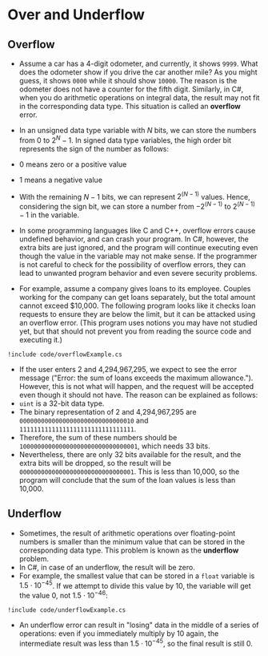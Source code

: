 #  Over and Underflow

## Overflow

- Assume a car has a 4-digit odometer, and currently, it shows `9999`. What does the odometer show if you drive the car another mile? As you might guess, it shows `0000` while it should show `10000`. The reason is the odometer does not have a counter for the fifth digit. Similarly, in C#, when you do arithmetic operations on integral data, the result may not fit in the corresponding data type. This situation is called an **overflow** error.

- In an unsigned data type variable with $N$ bits, we can store the numbers from 0 to $2^N-1$. In signed data type variables, the high order bit represents the sign of the number as follows:
- 0 means zero or a positive value
- 1 means a negative value
- With the remaining $N-1$ bits, we can represent $2^(N-1)$ values. Hence, considering the sign bit, we can store a number from $-2^(N-1)$ to $2^(N-1)-1$ in the variable.

- In some programming languages like C and C++, overflow errors cause undefined behavior, and can crash your program. In C#, however, the extra bits are just ignored, and the program will continue executing even though the value in the variable may not make sense. If the programmer is not careful to check for the possibility of overflow errors, they can lead to unwanted program behavior and even severe security problems.
- For example, assume a company gives loans to its employee. Couples working for the company can get loans separately, but the total amount cannot exceed $10,000. The following program looks like it checks loan requests to ensure they are below the limit, but it can be attacked using an overflow error. (This program uses notions you may have not studied yet, but that should not prevent you from reading the source code and executing it.)

```
!include code/overflowExample.cs
```

- If the user enters 2 and 4,294,967,295, we expect to see the error message ("Error: the sum of loans exceeds the maximum allowance."). However, this is not what will happen, and the request will be accepted even though it should not have. The reason can be explained as follows:
- `uint` is a 32-bit data type.
- The binary representation of 2 and 4,294,967,295 are `00000000000000000000000000000010` and `11111111111111111111111111111111`.
- Therefore, the sum of these numbers should be `100000000000000000000000000000001`, which needs 33 bits.
- Nevertheless, there are only 32 bits available for the result, and the extra bits will be dropped, so the result will be `00000000000000000000000000000001`. This is less than 10,000, so the program will conclude that the sum of the loan values is less than 10,000.

## Underflow

- Sometimes, the result of arithmetic operations over floating-point numbers is smaller than the minimum value that can be stored in the corresponding data type. This problem is known as the **underflow** problem.
- In C#, in case of an underflow, the result will be zero.
- For example, the smallest value that can be stored in a `float` variable is $1.5 \cdot 10^{-45}$. If we attempt to divide this value by 10, the variable will get the value 0, not $1.5 \cdot 10^{-46}$:

```
!include code/underflowExample.cs

```

- An underflow error can result in "losing" data in the middle of a series of operations: even if you immediately multiply by 10 again, the intermediate result was less than $1.5 \cdot 10^{-45}$, so the final result is still 0.
